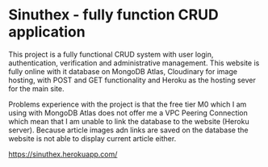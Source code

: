 # Sinuthex - fully function CRUD application
This project is a fully functional CRUD system with user login, authentication, verification and administrative management.
This website is fully online with it database on MongoDB Atlas, Cloudinary for image hosting, with POST and GET functionality and 
Heroku as the hosting sever for the main site.

Problems experience with the project is that the free tier M0 which I am using with MongoDB Atlas does not offer me a VPC Peering Connection
which mean that I am unable to link the database to the website (Heroku server). Because article images adn links are saved on the database
the website is not able to display current article either.

https://sinuthex.herokuapp.com/
